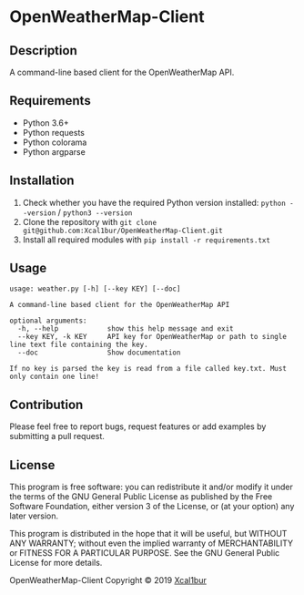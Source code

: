 # OpenWeatherMap-Client

## Description
A command-line based client for the OpenWeatherMap API.

## Requirements
- Python 3.6+
- Python requests
- Python colorama
- Python argparse

## Installation
1. Check whether you have the required Python version installed: ``python --version`` / ``python3 --version``
2. Clone the repository with ``git clone git@github.com:Xcal1bur/OpenWeatherMap-Client.git``
3. Install all required modules with ``pip install -r requirements.txt``

## Usage
```
usage: weather.py [-h] [--key KEY] [--doc]

A command-line based client for the OpenWeatherMap API

optional arguments:
  -h, --help            show this help message and exit
  --key KEY, -k KEY     API key for OpenWeatherMap or path to single line text file containing the key.
  --doc                 Show documentation

If no key is parsed the key is read from a file called key.txt. Must only contain one line!
```

## Contribution
Please feel free to report bugs, request features or add examples by submitting a pull request.

## License
This program is free software: you can redistribute it and/or modify
it under the terms of the GNU General Public License as published by
the Free Software Foundation, either version 3 of the License, or
(at your option) any later version.

This program is distributed in the hope that it will be useful,
but WITHOUT ANY WARRANTY; without even the implied warranty of
MERCHANTABILITY or FITNESS FOR A PARTICULAR PURPOSE.  See the
GNU General Public License for more details.

OpenWeatherMap-Client Copyright © 2019 [Xcal1bur](https://github.com/Xcal1bur)
